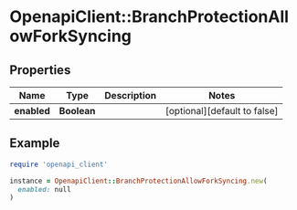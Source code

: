 # OpenapiClient::BranchProtectionAllowForkSyncing

## Properties

| Name | Type | Description | Notes |
| ---- | ---- | ----------- | ----- |
| **enabled** | **Boolean** |  | [optional][default to false] |

## Example

```ruby
require 'openapi_client'

instance = OpenapiClient::BranchProtectionAllowForkSyncing.new(
  enabled: null
)
```

